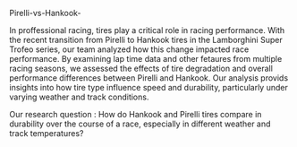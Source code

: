 Pirelli-vs-Hankook-

In proffessional racing, tires play a critical role in racing performance. With the recent transition from Pirelli to Hankook tires in the Lamborghini Super Trofeo series, our team analyzed how this change impacted race performance. By examining lap time data and other fetaures from multiple racing seasons, we assessed the effects of tire degradation and overall performance differences between Pirelli and Hankook. Our analysis provids insights into how tire type influence speed and durability, particularly under varying weather and track conditions.

Our research question : How do Hankook and Pirelli tires compare in durability over the course of a race, especially in different weather and track temperatures?
